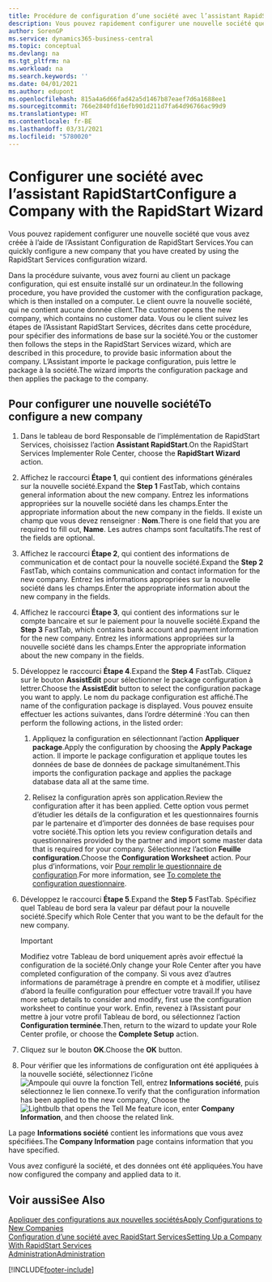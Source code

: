 ```yaml
---
title: Procédure de configuration d’une société avec l’assistant RapidStart | Microsoft Docs
description: Vous pouvez rapidement configurer une nouvelle société que vous avez créée à l’aide de l’Assistant Configuration de RapidStart Services.
author: SorenGP
ms.service: dynamics365-business-central
ms.topic: conceptual
ms.devlang: na
ms.tgt_pltfrm: na
ms.workload: na
ms.search.keywords: ''
ms.date: 04/01/2021
ms.author: edupont
ms.openlocfilehash: 815a4a6d66fad42a5d1467b87eaef7d6a1688ee1
ms.sourcegitcommit: 766e2840fd16efb901d211d7fa64d96766ac99d9
ms.translationtype: HT
ms.contentlocale: fr-BE
ms.lasthandoff: 03/31/2021
ms.locfileid: "5780020"
---
```

# <a name="configure-a-company-with-the-rapidstart-wizard"></a><span data-ttu-id="7bf61-103">Configurer une société avec l’assistant RapidStart</span><span class="sxs-lookup"><span data-stu-id="7bf61-103">Configure a Company with the RapidStart Wizard</span></span>
<span data-ttu-id="7bf61-104">Vous pouvez rapidement configurer une nouvelle société que vous avez créée à l’aide de l’Assistant Configuration de RapidStart Services.</span><span class="sxs-lookup"><span data-stu-id="7bf61-104">You can quickly configure a new company that you have created by using the RapidStart Services configuration wizard.</span></span>

<span data-ttu-id="7bf61-105">Dans la procédure suivante, vous avez fourni au client un package configuration, qui est ensuite installé sur un ordinateur.</span><span class="sxs-lookup"><span data-stu-id="7bf61-105">In the following procedure, you have provided the customer with the configuration package, which is then installed on a computer.</span></span> <span data-ttu-id="7bf61-106">Le client ouvre la nouvelle société, qui ne contient aucune donnée client.</span><span class="sxs-lookup"><span data-stu-id="7bf61-106">The customer opens the new company, which contains no customer data.</span></span> <span data-ttu-id="7bf61-107">Vous ou le client suivez les étapes de l’Assistant RapidStart Services, décrites dans cette procédure, pour spécifier des informations de base sur la société.</span><span class="sxs-lookup"><span data-stu-id="7bf61-107">You or the customer then follows the steps in the RapidStart Services wizard, which are described in this procedure, to provide basic information about the company.</span></span> <span data-ttu-id="7bf61-108">L’Assistant importe le package configuration, puis lettre le package à la société.</span><span class="sxs-lookup"><span data-stu-id="7bf61-108">The wizard imports the configuration package and then applies the package to the company.</span></span>  

## <a name="to-configure-a-new-company"></a><span data-ttu-id="7bf61-109">Pour configurer une nouvelle société</span><span class="sxs-lookup"><span data-stu-id="7bf61-109">To configure a new company</span></span>  
1. <span data-ttu-id="7bf61-110">Dans le tableau de bord Responsable de l’implémentation de RapidStart Services, choisissez l’action **Assistant RapidStart**.</span><span class="sxs-lookup"><span data-stu-id="7bf61-110">On the RapidStart Services Implementer Role Center, choose the **RapidStart Wizard** action.</span></span>  
2. <span data-ttu-id="7bf61-111">Affichez le raccourci **Étape 1**, qui contient des informations générales sur la nouvelle société.</span><span class="sxs-lookup"><span data-stu-id="7bf61-111">Expand the **Step 1** FastTab, which contains general information about the new company.</span></span> <span data-ttu-id="7bf61-112">Entrez les informations appropriées sur la nouvelle société dans les champs.</span><span class="sxs-lookup"><span data-stu-id="7bf61-112">Enter the appropriate information about the new company in the fields.</span></span> <span data-ttu-id="7bf61-113">Il existe un champ que vous devez renseigner : **Nom**.</span><span class="sxs-lookup"><span data-stu-id="7bf61-113">There is one field that you are required to fill out, **Name**.</span></span> <span data-ttu-id="7bf61-114">Les autres champs sont facultatifs.</span><span class="sxs-lookup"><span data-stu-id="7bf61-114">The rest of the fields are optional.</span></span>  
3. <span data-ttu-id="7bf61-115">Affichez le raccourci **Étape 2**, qui contient des informations de communication et de contact pour la nouvelle société.</span><span class="sxs-lookup"><span data-stu-id="7bf61-115">Expand the **Step 2** FastTab, which contains communication and contact information for the new company.</span></span> <span data-ttu-id="7bf61-116">Entrez les informations appropriées sur la nouvelle société dans les champs.</span><span class="sxs-lookup"><span data-stu-id="7bf61-116">Enter the appropriate information about the new company in the fields.</span></span>
4. <span data-ttu-id="7bf61-117">Affichez le raccourci **Étape 3**, qui contient des informations sur le compte bancaire et sur le paiement pour la nouvelle société.</span><span class="sxs-lookup"><span data-stu-id="7bf61-117">Expand the **Step 3** FastTab, which contains bank account and payment information for the new company.</span></span> <span data-ttu-id="7bf61-118">Entrez les informations appropriées sur la nouvelle société dans les champs.</span><span class="sxs-lookup"><span data-stu-id="7bf61-118">Enter the appropriate information about the new company in the fields.</span></span>  
5. <span data-ttu-id="7bf61-119">Développez le raccourci **Étape 4**.</span><span class="sxs-lookup"><span data-stu-id="7bf61-119">Expand the **Step 4** FastTab.</span></span> <span data-ttu-id="7bf61-120">Cliquez sur le bouton **AssistEdit** pour sélectionner le package configuration à lettrer.</span><span class="sxs-lookup"><span data-stu-id="7bf61-120">Choose the **AssistEdit** button to select the configuration package you want to apply.</span></span> <span data-ttu-id="7bf61-121">Le nom du package configuration est affiché.</span><span class="sxs-lookup"><span data-stu-id="7bf61-121">The name of the configuration package is displayed.</span></span> <span data-ttu-id="7bf61-122">Vous pouvez ensuite effectuer les actions suivantes, dans l’ordre déterminé :</span><span class="sxs-lookup"><span data-stu-id="7bf61-122">You can then perform the following actions, in the listed order:</span></span>  

    1. <span data-ttu-id="7bf61-123">Appliquez la configuration en sélectionnant l’action **Appliquer package**.</span><span class="sxs-lookup"><span data-stu-id="7bf61-123">Apply the configuration by choosing the **Apply Package** action.</span></span> <span data-ttu-id="7bf61-124">Il importe le package configuration et applique toutes les données de base de données de package simultanément.</span><span class="sxs-lookup"><span data-stu-id="7bf61-124">This imports the configuration package and applies the package database data all at the same time.</span></span>  

    2. <span data-ttu-id="7bf61-125">Relisez la configuration après son application.</span><span class="sxs-lookup"><span data-stu-id="7bf61-125">Review the configuration after it has been applied.</span></span> <span data-ttu-id="7bf61-126">Cette option vous permet d’étudier les détails de la configuration et les questionnaires fournis par le partenaire et d’importer des données de base requises pour votre société.</span><span class="sxs-lookup"><span data-stu-id="7bf61-126">This option lets you review configuration details and questionnaires provided by the partner and import some master data that is required for your company.</span></span> <span data-ttu-id="7bf61-127">Sélectionnez l’action **Feuille configuration**.</span><span class="sxs-lookup"><span data-stu-id="7bf61-127">Choose the **Configuration Worksheet** action.</span></span> <span data-ttu-id="7bf61-128">Pour plus d’informations, voir [Pour remplir le questionnaire de configuration](admin-gather-customer-setup-values.md#to-complete-the-configuration-questionnaire).</span><span class="sxs-lookup"><span data-stu-id="7bf61-128">For more information, see [To complete the configuration questionnaire](admin-gather-customer-setup-values.md#to-complete-the-configuration-questionnaire).</span></span>  

6. <span data-ttu-id="7bf61-129">Développez le raccourci **Étape 5**.</span><span class="sxs-lookup"><span data-stu-id="7bf61-129">Expand the **Step 5** FastTab.</span></span> <span data-ttu-id="7bf61-130">Spécifiez quel Tableau de bord sera la valeur par défaut pour la nouvelle société.</span><span class="sxs-lookup"><span data-stu-id="7bf61-130">Specify which Role Center that you want to be the default for the new company.</span></span>  

    > [!IMPORTANT]  
    >  <span data-ttu-id="7bf61-131">Modifiez votre Tableau de bord uniquement après avoir effectué la configuration de la société.</span><span class="sxs-lookup"><span data-stu-id="7bf61-131">Only change your Role Center after you have completed configuration of the company.</span></span> <span data-ttu-id="7bf61-132">Si vous avez d’autres informations de paramétrage à prendre en compte et à modifier, utilisez d’abord la feuille configuration pour effectuer votre travail.</span><span class="sxs-lookup"><span data-stu-id="7bf61-132">If you have more setup details to consider and modify, first use the configuration worksheet to continue your work.</span></span> <span data-ttu-id="7bf61-133">Enfin, revenez à l’Assistant pour mettre à jour votre profil Tableau de bord, ou sélectionnez l’action **Configuration terminée**.</span><span class="sxs-lookup"><span data-stu-id="7bf61-133">Then, return to the wizard to update your Role Center profile, or choose the **Complete Setup** action.</span></span>

7. <span data-ttu-id="7bf61-134">Cliquez sur le bouton **OK**.</span><span class="sxs-lookup"><span data-stu-id="7bf61-134">Choose the **OK** button.</span></span>  
8. <span data-ttu-id="7bf61-135">Pour vérifier que les informations de configuration ont été appliquées à la nouvelle société, sélectionnez l’icône ![Ampoule qui ouvre la fonction Tell](media/ui-search/search_small.png "Dites-moi ce que vous voulez faire"), entrez **Informations société**, puis sélectionnez le lien connexe.</span><span class="sxs-lookup"><span data-stu-id="7bf61-135">To verify that the configuration information has been applied to the new company, Choose the ![Lightbulb that opens the Tell Me feature](media/ui-search/search_small.png "Tell me what you want to do") icon, enter **Company Information**, and then choose the related link.</span></span>

<span data-ttu-id="7bf61-136">La page **Informations société** contient les informations que vous avez spécifiées.</span><span class="sxs-lookup"><span data-stu-id="7bf61-136">The **Company Information** page contains information that you have specified.</span></span>   

<span data-ttu-id="7bf61-137">Vous avez configuré la société, et des données ont été appliquées.</span><span class="sxs-lookup"><span data-stu-id="7bf61-137">You have now configured the company and applied data to it.</span></span>  

## <a name="see-also"></a><span data-ttu-id="7bf61-138">Voir aussi</span><span class="sxs-lookup"><span data-stu-id="7bf61-138">See Also</span></span>  
[<span data-ttu-id="7bf61-139">Appliquer des configurations aux nouvelles sociétés</span><span class="sxs-lookup"><span data-stu-id="7bf61-139">Apply Configurations to New Companies</span></span>](admin-apply-configuration-to-new-companies.md)  
[<span data-ttu-id="7bf61-140">Configuration d’une société avec RapidStart Services</span><span class="sxs-lookup"><span data-stu-id="7bf61-140">Setting Up a Company With RapidStart Services</span></span>](admin-set-up-a-company-with-rapidstart.md)  
[<span data-ttu-id="7bf61-141">Administration</span><span class="sxs-lookup"><span data-stu-id="7bf61-141">Administration</span></span>](admin-setup-and-administration.md)


[!INCLUDE[footer-include](includes/footer-banner.md)]